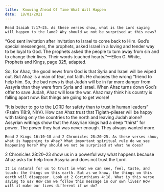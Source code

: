 ```yaml
---
title:  Knowing Ahead Of Time What Will Happen 
date:  18/01/2021
---
```


`Read Isaiah 7:17–25. As these verses show, what is the Lord saying will happen to the land? Why should we not be surprised at this news?`

“God sent invitation after invitation to Israel to come back to Him. God’s special messengers, the prophets, asked Israel in a loving and tender way to be loyal to God. The prophets asked the people to turn away from sin and to change their lives. Their words touched hearts.”—Ellen G. White, Prophets and Kings, page 325, adapted.

So, for Ahaz, the good news from God is that Syria and Israel will be wiped out. But Ahaz is a man of fear, not faith. He chooses the wrong “friend to help him. So, the bad news is that Judah will be in far more danger from Assyria than they were from Syria and Israel. When Ahaz turns down God’s offer to save Judah, Ahaz will lose the war. Ahaz may think his country is falling apart now. But things are going to get worse!

“It is better to go to the LORD for safety than to trust in human leaders” (Psalm 118:9, NIrV). How can Ahaz trust that Tiglath-pileser will be happy with taking only the countries to the north and leaving Judah alone? Assyrian writings show that the Assyrian kings had a deep “thirst” for power. The power they had was never enough. They always wanted more.

`Read 2 Kings 16:10–18 and 2 Chronicles 28:20–25. As these verses show, what is happening to Ahaz? What important spiritual rule do we see happening here? Why should we not be surprised at what he does?`

2 Chronicles 28:20–23 show us in a powerful way what happens because Ahaz asks for help from Assyria and does not trust the Lord.

`It is natural for us to trust in what we can see, feel, taste, and touch: the things on this earth. But as we know, the things on this earth will disappear. Look at 2 Corinthians 4:18. What is this verse saying to us? How can we follow this message in our own lives? How will it make our lives different if we do?`